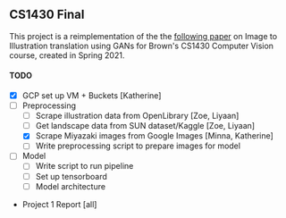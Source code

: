 ## CS1430 Final

This project is a reimplementation of the the [following paper](https://arxiv.org/pdf/2002.05638.pdf) on Image to Illustration translation using GANs for Brown's CS1430
Computer Vision course, created in Spring 2021. 

#### TODO
- [x] GCP set up VM + Buckets [Katherine]
- [ ] Preprocessing 
  - [ ] Scrape illustration data from OpenLibrary [Zoe, Liyaan]
  - [ ] Get landscape data from SUN dataset/Kaggle [Zoe, Liyaan]
  - [x] Scrape Miyazaki images from Google Images [Minna, Katherine]
  - [ ] Write preprocessing script to prepare images for model 
- [ ] Model 
  - [ ] Write script to run pipeline
  - [ ] Set up tensorboard
  - [ ] Model architecture

- Project 1 Report [all]
